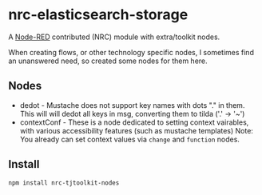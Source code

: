# nrc-elasticsearch-storage

A [Node-RED](http://www.nodered.org) contributed (NRC) module with extra/toolkit nodes.

When creating flows, or other technology specific nodes, I sometimes find an unanswered need, so created some nodes for them here.

## Nodes

 - dedot - Mustache does not support key names with dots "." in them. This will will dedot all keys in msg, converting them to tilda ('.' -> '~')
 - contextConf - These is a node dedicated to setting context vairables, with various accessibility features (such as mustache templates)
   Note: You already can set context values via `change` and `function` nodes.


## Install

```
npm install nrc-tjtoolkit-nodes
```


